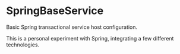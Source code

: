 SpringBaseService
=================

Basic Spring transactional service host configuration.

This is a personal experiment with Spring, integrating a few different technologies.
